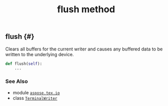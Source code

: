 ﻿---
title: flush method
second_title: Aspose.TeX for Python via .NET API References
description: 
type: docs
weight: 30
url: /python-net/aspose.tex.io/terminalwriter/flush/
is_root: false
---

## flush {#}

Clears all buffers for the current writer and causes any buffered data to be written to the underlying device.



```python
def flush(self):
    ...
```





### See Also
* module [`aspose.tex.io`](../../)
* class [`TerminalWriter`](/tex/python-net/aspose.tex.io/terminalwriter)
